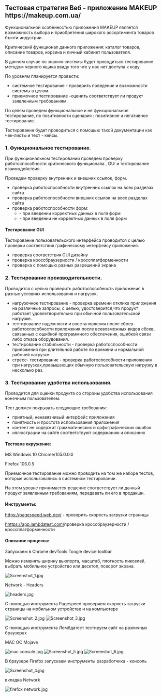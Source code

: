 <h2>Тестовая стратегия Веб - приложение MAKEUP  https://makeup.com.ua/</h2>
<p>Функциональной особенностью приложения MAKEUP  является  возможность выбора и приобретения широкого ассортимента товаров бъюти индустрии.</p>
<p>Критический функционал данного приложения:  каталог товаров, описание товаров, корзина и личный кабинет пользователя.</p>
<p>В данном случае  по знанию системы будет проводиться  тестирование методом черного ящика  ввиду того что у нас нет доступа к коду.</p>
<p>По уровням планируется провести:</p>
<ul>
    <li>системное тестирование - проверить поведение и возможности системы  в целом.</li>
    <li>приемочное тестирование -оценить  соответствует ли продукт заявленным требованиям.</li>
</ul>
<p>По целям  проведем функциональное и не функциональное  тестирование,  по позитивности сценария : позитивное и негативное тестирование.</p>
<p>Тестирование будет проводиться с помощью такой документации как чек-листы и тест - кейсы.</p>
<h3>1. Функциональное тестирование.</h3>
<p>При функциональном тестировании проведем проверку работоспособности критического функционала , GUI  и тестирование взаимодействия.</p>
<p>Проведем проверку  внутренних и внешних ссылок, форм.</p>
<ul>
    <li>проверка работоспособности внутренних ссылок на всех разделах сайта </li>
    <li>проверка работоспособности внешних ссылок на всех разделах сайта</li>
    <li>проверка работоспособности форм:
        <ul>
            <li>- при введении корректных данных  в поля форм</li>
            <li>- при введении не корректных данных в поля форм</li>
        </ul>
    </li>
</ul>
<h4>Тестирование GUI</h4>
<p>Тестирование  пользовательского  интерфейса   проводится с целью проверки соответствия  графическому интерфейсу приложения.</p>
<ul>
    <li>проверка соответствия  GUI  дизайну</li>
    <li>проверка кроссбраузерности / кроссплатформенности</li>
    <li>проверка с помощью разных разрешений экрана</li>
</ul>
<h3>2. Тестирование производительности.</h3>
<p>Проводится  с целью  проверить работоспособность приложения в разных условиях использования и нагрузок.</p>
<ul>
    <li>нагрузочное тестирование  - проверка времени отклика приложения на различные запросы, с целью, удостоверится,что продукт работает удовлетворительно при обычной пользовательской нагрузке.</li>
    <li>тестирование надежности и восстановления после сбоев - работоспособности приложения после всевозможных видов сбоев, связанных с ошибкой программного обеспечения, ошибкой связи либо отказа оборудования.</li>
    <li>тестирование стабильности - проверка работоспособности приложения при длительной  работе по времени и нормальной рабочей нагрузке.</li>
    <li>стресс- тестирование - проверка работоспособности приложения при нагрузках,превышающих  обычную пользовательскую нагрузку в несколько раз.</li>
</ul>
<h3>3. Тестирование удобства использования.</h3>
<p>Проводится для оценки продукта со стороны удобства использования конечным пользователем.</p>
<p>Тест должен покрывать следующие требования:</p>
<ul>
    <li>приятный, ненавязчивый  интерфейс приложения</li>
    <li>понятность и простота использования приложения</li>
    <li>контент не содержит грамматических и орфографических ошибок</li>
    <li>иллюстрации на сайте  соответствуют содержанию и описанию</li>
</ul>
<h4>Тестовое окружение:</h4>
<p>MS Windows 10  Chrome/105.0.0.0</p>
<p>Firefox  106.0.5</p>
<p>Приемочное тестирование можно проводить на том же наборе тестов, которые использовались в системном тестировании.</p>
<p>На этом уровне принимается решение соответствует ли данный продукт заявленным требованиям,  передавать ли его в продакшн.</p>
<h4>Инструменты:</h4>
<p><a href="https://pagespeed.web.dev/">https://pagespeed.web.dev/</a> - проверить скорость загрузки страницы</p>
<p><a href="https://app.lambdatest.com/">hhttps://app.lambdatest.com/</a>проверка кроссбраузерности /кроссплатформенности </p>
<h4>Описание процесса:</h4>
<p>Запускаем в Chrome devTools  Toogle device toolbar</p>
<p>Можно изменять ширину вьюпорта, масштаб, плотность пикселей, выбрать мобильное устройство или десктоп, поворот экрана.</p>
<img src="images/Screenshot_1.jpg" alt="Screenshot_1.jpg">
<p>Network - Headers</p>
<img src="images/headers.jpg" alt="headers.jpg">
<p>С помощью инструмента  Pagespeed  проверяем скорость загрузки страницы  на мобильном устройстве и на компьютере</p>
<img src="images/Screenshot_2.jpg" alt="Screenshot_2.jpg">
<img src="images/Screenshot_3.jpg" alt="Screenshot_3.jpg">
<p>С помощью инструмента Лембдатест   тестируем сайт на различных браузерах</p>
<p>MAC OC Mojave</p>
<img src="images/mac console.jpg" alt="mac console.jpg">
<img src="images/Screenshot_5.jpg" alt="Screenshot_5.jpg">
<img src="images/Screenshot_6.jpg" alt="Screenshot_6.jpg">
<p>В браузере Firefox  запускаем инструменты разработчика - консоль</p>
<img src="images/Screenshot_4.jpg" alt="Screenshot_4.jpg">
<p>вкладка Network</p>
<img src="images/firefox network.jpg" alt="firefox network.jpg">
